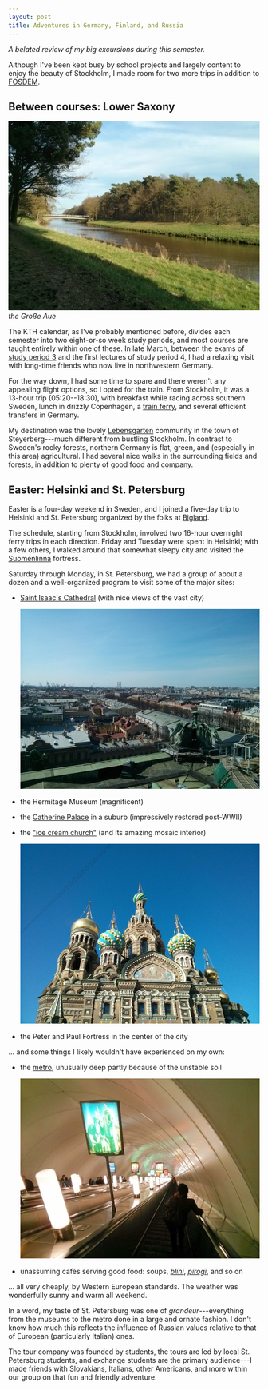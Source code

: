 ```yaml
---
layout: post
title: Adventures in Germany, Finland, and Russia
---
```


*A belated review of my big excursions during this semester.*

Although I've been kept busy by school projects and largely content to enjoy the beauty of Stockholm, I made room for two more trips in addition to [FOSDEM](/2014/02/06/fosdem.html).

Between courses: Lower Saxony
---

![Große Aue](/images/2014/grosse-aue.jpg)
*the Große Aue*

The KTH calendar, as I've probably mentioned before, divides each semester into two eight-or-so week study periods, and most courses are taught entirely within one of these. In late March, between the exams of [study period 3][] and the first lectures of study period 4, I had a relaxing visit with long-time friends who now live in northwestern Germany.

For the way down, I had some time to spare and there weren't any appealing flight options, so I opted for the train. From Stockholm, it was a 13-hour trip (05:20--18:30), with breakfast while racing across southern Sweden, lunch in drizzly Copenhagen, a [train ferry][vogelflug], and several efficient transfers in Germany.

My destination was the lovely [Lebensgarten][] community in the town of Steyerberg---much different from bustling Stockholm. In contrast to Sweden's rocky forests, northern Germany is flat, green, and (especially in this area) agricultural. I had several nice walks in the surrounding fields and forests, in addition to plenty of good food and company.

[study period 3]: /2014/03/12/courses.md
[vogelflug]: https://en.wikipedia.org/wiki/Vogelfluglinie
[Lebensgarten]: http://www.ic.org/directory/lebensgarten-steyerberg/

Easter: Helsinki and St. Petersburg
---

Easter is a four-day weekend in Sweden, and I joined a five-day trip to Helsinki and St. Petersburg organized by the folks at [Bigland][].

The schedule, starting from Stockholm, involved two 16-hour overnight ferry trips in each direction. Friday and Tuesday were spent in Helsinki; with a few others, I walked around that somewhat sleepy city and visited the [Suomenlinna][] fortress.  

Saturday through Monday, in St. Petersburg, we had a group of about a dozen and a well-organized program to visit some of the major sites:

 * [Saint Isaac's Cathedral][stisaac] (with nice views of the vast city)
   
   ![view of the city](/images/2014/spb-st-isaacs.jpg)

 * the Hermitage Museum (magnificent)
 * the [Catherine Palace][] in a suburb (impressively restored post-WWII)
 * the ["ice cream church"][savior] (and its amazing mosaic interior)

   ![church](/images/2014/spb-icecream.jpg)

 * the Peter and Paul Fortress in the center of the city

... and some things I likely wouldn't have experienced on my own:

 * the [metro][], unusually deep partly because of the unstable soil

   ![metro escalator](/images/2014/spb-metro.jpg)

 * unassuming cafés serving good food: soups, [*blini*][blini], [*pirogi*][pirog], and so on

... all very cheaply, by Western European standards.
The weather was wonderfully sunny and warm all weekend.

In a word, my taste of St. Petersburg was one of *grandeur*---everything from the museums to the metro done in a large and ornate fashion. I don't know how much this reflects the influence of Russian values relative to that of European (particularly Italian) ones.

The tour company was founded by students, the tours are led by local St. Petersburg students, and exchange students are the primary audience---I made friends with Slovakians, Italians, other Americans, and more within our group on that fun and friendly adventure.

[Bigland]: http://openyourrussia.com/
[Suomenlinna]: https://en.wikipedia.org/wiki/Suomenlinna
[stisaac]: https://en.wikipedia.org/wiki/Saint_Isaac%27s_Cathedral
[Catherine Palace]: https://en.wikipedia.org/wiki/Catherine_Palace
[savior]: https://en.wikipedia.org/wiki/Church_of_the_Savior_on_Blood "Church of the Savior on Spilled Blood"
[metro]: https://en.wikipedia.org/wiki/Saint_Petersburg_Metro
[blini]: https://en.wikipedia.org/wiki/Blintz
[pirog]: https://en.wikipedia.org/wiki/Pirog

